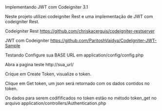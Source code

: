 Implementando JWT com Codeigniter 3.1

Neste projeto utilizei codeigniter Rest e uma implementação de JWT com codeigniter Rest.

Codeigniter Rest
https://github.com/chriskacerguis/codeigniter-restserver

JWT com Codeigniter
https://github.com/ParitoshVaidya/CodeIgniter-JWT-Sample

Testando
Configure sua BASE URL em application/config/config.php

Abra a pagina teste http://sua_url/

Crique em Create Token, visualize o token.

Clique em Get token, um json será retornado com os dados contidos no token.

Os dados para serem codifificados no token estão no método token_get no arquivo application/controllers/Authentication.php






